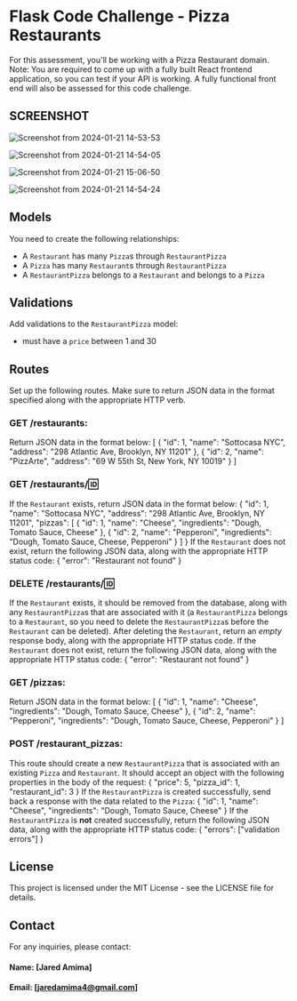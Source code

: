 # Flask Code Challenge - Pizza Restaurants
For this assessment, you'll be working with a Pizza Restaurant domain.
Note: You are required to come up with a fully built React frontend application, so you can test if your API is working. A fully functional front end will also be assessed for this code challenge.

## SCREENSHOT
![Screenshot from 2024-01-21 14-53-53](https://github.com/eceechain/Phase-4-Code-Challenge-Pizzas-Ecee/assets/144310680/e67921f0-619e-43e1-bd8e-2e4a997402da)

![Screenshot from 2024-01-21 14-54-05](https://github.com/eceechain/Phase-4-Code-Challenge-Pizzas-Ecee/assets/144310680/a7629de6-d932-44b7-ad1e-b3b7786e73e2)


![Screenshot from 2024-01-21 15-06-50](https://github.com/eceechain/Phase-4-Code-Challenge-Pizzas-Ecee/assets/144310680/b93da9cd-c485-48e8-a0b8-60d191325c25)


![Screenshot from 2024-01-21 14-54-24](https://github.com/eceechain/Phase-4-Code-Challenge-Pizzas-Ecee/assets/144310680/faa97a6e-3b72-4a54-9206-114791d0f764)

## Models
You need to create the following relationships:
- A `Restaurant` has many `Pizza`s through `RestaurantPizza`
- A `Pizza` has many `Restaurant`s through `RestaurantPizza`
- A `RestaurantPizza` belongs to a `Restaurant` and belongs to a `Pizza`
## Validations
Add validations to the `RestaurantPizza` model:
- must have a `price` between 1 and 30
## Routes
Set up the following routes. Make sure to return JSON data in the format specified along with the appropriate HTTP verb.
 

### GET /restaurants:
Return JSON data in the format below:
[
  {
    "id": 1,
    "name": "Sottocasa NYC",
    "address": "298 Atlantic Ave, Brooklyn, NY 11201"
  },
  {
    "id": 2,
    "name": "PizzArte",
    "address": "69 W 55th St, New York, NY 10019"
  }
]
### GET /restaurants/:id:
If the `Restaurant` exists, return JSON data in the format below:
{
  "id": 1,
  "name": "Sottocasa NYC",
  "address": "298 Atlantic Ave, Brooklyn, NY 11201",
  "pizzas": [
    {
      "id": 1,
      "name": "Cheese",
      "ingredients": "Dough, Tomato Sauce, Cheese"
    },
    {
      "id": 2,
      "name": "Pepperoni",
      "ingredients": "Dough, Tomato Sauce, Cheese, Pepperoni"
    }
  ]
}
If the `Restaurant` does not exist, return the following JSON data, along with the appropriate HTTP status code:
{
  "error": "Restaurant not found"
}
 

### DELETE /restaurants/:id:
If the `Restaurant` exists, it should be removed from the database, along with any `RestaurantPizza`s that are associated with it (a `RestaurantPizza` belongs to a `Restaurant`, so you need to delete the `RestaurantPizza`s before the `Restaurant` can be deleted).
After deleting the `Restaurant`, return an _empty_ response body, along with the appropriate HTTP status code.
If the `Restaurant` does not exist, return the following JSON data, along with the appropriate HTTP status code:
{
  "error": "Restaurant not found"
}
 

### GET /pizzas:
Return JSON data in the format below:
[
  {
    "id": 1,
    "name": "Cheese",
    "ingredients": "Dough, Tomato Sauce, Cheese"
  },
  {
    "id": 2,
    "name": "Pepperoni",
    "ingredients": "Dough, Tomato Sauce, Cheese, Pepperoni"
  }
]
### POST /restaurant_pizzas:
This route should create a new `RestaurantPizza` that is associated with an existing `Pizza` and `Restaurant`. It should accept an object with the following properties in the body of the request:
{
  "price": 5,
  "pizza_id": 1,
  "restaurant_id": 3
}
If the `RestaurantPizza` is created successfully, send back a response with the data related to the `Pizza`:
{
  "id": 1,
  "name": "Cheese",
  "ingredients": "Dough, Tomato Sauce, Cheese"
}
If the `RestaurantPizza` is **not** created successfully, return the following JSON data, along with the appropriate HTTP status code:
{
  "errors": ["validation errors"]
}

## License
This project is licensed under the MIT License - see the LICENSE file for details.

## Contact
For any inquiries, please contact:

#### Name: [Jared Amima]

#### Email: [jaredamima4@gmail.com]